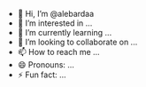 - 👋 Hi, I’m @alebardaa
- 👀 I’m interested in ...
- 🌱 I’m currently learning ...
- 💞️ I’m looking to collaborate on ...
- 📫 How to reach me ...
- 😄 Pronouns: ...
- ⚡ Fun fact: ...

<!---
alebardaa/alebardaa is a ✨ special ✨ repository because its `README.md` (this file) appears on your GitHub profile.
You can click the Preview link to take a look at your changes.
--->
